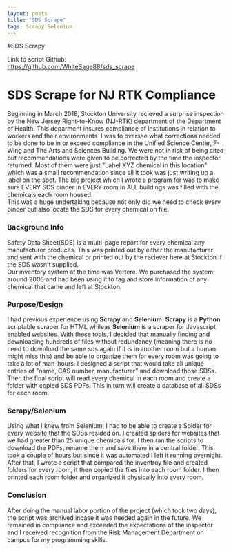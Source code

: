 ```yaml
---
layout: posts
title: "SDS Scrape"
tags: Scrapy Selenium
---
```

#SDS Scrapy

Link to script Github:
<br><a href='https://github.com/WhiteSage88/sds_scrape'>https://github.com/WhiteSage88/sds_scrape</a>
<br>
<h1>SDS Scrape for NJ RTK Compliance</h1> 

Beginning in March 2018, Stockton University recieved a surprise inspection by the New Jersey Right-to-Know (NJ-RTK) department
of the Department of Health. This deparment insures compliance of institutions in relation to workers and their environments.
I was to oversee what corrections needed to be done to be in or exceed compliance in the Unified Science Center, F-Wing and 
The Arts and Sciences Building. We were not in risk of being cited but recommendations were given to be corrected by the time 
the inspector returned. Most of them were just "Label XYZ chemical in this location" which was a small recommendation since all
it took was just writing up a label on the spot. The big project which I wrote a program for was to make sure EVERY SDS binder
in EVERY room in ALL buildings was filled with the chemicals each room housed.
<br>
This was a huge undertaking because not only did we need to check every binder but also locate the SDS for every chemical on
file.

<h3>Background Info</h3>

Safety Data Sheet(SDS) is a multi-page report for every chemical any manufacturer produces.
This was printed out by either the manufacturer and sent with the chemical or printed out by the reciever here at Stockton if 
the SDS wasn't supplied. 
<br>
Our inventory system at the time was Vertere. We purchased the system around 2006 and had been using it to tag and store information
of any chemical that came and left at Stockton. 
<h3>Purpose/Design</h3>

I had previous experience using <b>Scrapy</b> and <b>Selenium</b>. <b>Scrapy</b> is a <b>Python</b> scriptable scraper for HTML whileas <b>Selenium</b> is a scraper for Javascript enabled websites. With these tools, I decided that manually finding and downloading hundreds of files without redundancy (meaning there is no need to download the same sds again if it is in another room but a human might miss this) and be able to organize them for every room was going to take a lot of man-hours. I designed a script that would take all unique entries of "name, CAS number, manufacturer" and download those SDSs. Then the final script will read every chemical in each room and create a folder with copied SDS PDFs. This in turn will create a database of all SDSs for each room. 
<h3>Scrapy/Selenium</h3>
Using what I knew from Selenium, I had to be able to create a Spider for every website that the SDSs resided on. I created spiders for websites that we had greater than 25 unique chemicals for. I then ran the scripts to download the PDFs, rename them and save them in a central folder. This took a couple of hours but since it was automated I left it running overnight.
<br>
After that, I wrote a script that compared the inventroy file and created folders for every room, it then copied the files into each room folder. I then printed each room folder and organized it physically into every room. 
<h3>Conclusion</h3>
After doing the manual labor portion of the project (which took two days), the script was archived incase it was needed again in the future. We remained in compliance and exceeded the expectations of the inspector and I received recognition from the Risk Management Department on campus for my programming skills. 

